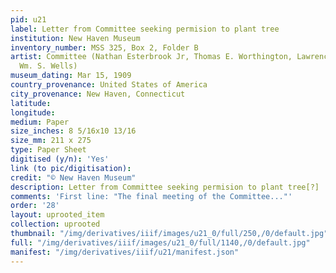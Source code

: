 ```yaml
---
pid: u21
label: Letter from Committee seeking permision to plant tree
institution: New Haven Museum
inventory_number: MSS 325, Box 2, Folder B
artist: Committee (Nathan Esterbrook Jr, Thomas E. Worthington, Lawrence O'Brien,
  Wm. S. Wells)
museum_dating: Mar 15, 1909
country_provenance: United States of America
city_provenance: New Haven, Connecticut
latitude:
longitude:
medium: Paper
size_inches: 8 5/16x10 13/16
size_mm: 211 x 275
type: Paper Sheet
digitised (y/n): 'Yes'
link (to pic/digitisation):
credit: "© New Haven Museum"
description: Letter from Committee seeking permision to plant tree[?]
comments: 'First line: "The final meeting of the Committee..."'
order: '28'
layout: uprooted_item
collection: uprooted
thumbnail: "/img/derivatives/iiif/images/u21_0/full/250,/0/default.jpg"
full: "/img/derivatives/iiif/images/u21_0/full/1140,/0/default.jpg"
manifest: "/img/derivatives/iiif/u21/manifest.json"
---
```

